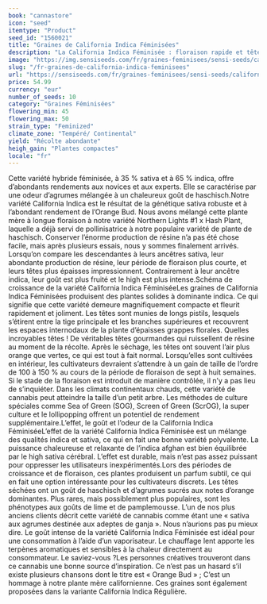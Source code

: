 ```yaml
---
book: "cannastore"
icon: "seed"
itemtype: "Product"
seed_id: "1560021"
title: "Graines de California Indica Féminisées"
description: "La California Indica Féminisée : floraison rapide et têtes résineuses. Sa génétique à 35 % sativa et à 65 % indica assure un high hybride agréable."
image: "https://img.sensiseeds.com/fr/graines-feminisees/sensi-seeds/california-indica-femelle-image.png"
slug: "/fr-graines-de-california-indica-feminisees"
url: "https://sensiseeds.com/fr/graines-feminisees/sensi-seeds/california-indica-femelle?a_aid=cannastore"
price: 54.99
currency: "eur"
number_of_seeds: 10
category: "Graines Féminisées"
flowering_min: 45
flowering_max: 50
strain_type: "Feminized"
climate_zone: "Tempéré/ Continental"
yield: "Récolte abondante"
heigh_gain: "Plantes compactes"
locale: "fr"
---
```

Cette variété hybride féminisée, à 35 % sativa et à 65 % indica, offre d’abondants rendements aux novices et aux experts. Elle se caractérise par une odeur d’agrumes mélangée à un chaleureux goût de haschisch.Notre variété California Indica est le résultat de la génétique sativa robuste et à l’abondant rendement de l’Orange Bud. Nous avons mélangé cette plante mère à longue floraison à notre variété Northern Lights #1 x Hash Plant, laquelle a déjà servi de pollinisatrice à notre populaire variété de plante de haschisch. Conserver l’énorme production de résine n’a pas été chose facile, mais après plusieurs essais, nous y sommes finalement arrivés. Lorsqu’on compare les descendantes à leurs ancêtres sativa, leur abondante production de résine, leur période de floraison plus courte, et leurs têtes plus épaisses impressionnent. Contrairement à leur ancêtre indica, leur goût est plus fruité et le high est plus intense.Schéma de croissance de la variété California Indica FéminiséeLes graines de California Indica Féminisées produisent des plantes solides à dominante indica. Ce qui signifie que cette variété demeure magnifiquement compacte et fleurit rapidement et joliment. Les têtes sont munies de longs pistils, lesquels s’étirent entre la tige principale et les branches supérieures et recouvrent les espaces internodaux de la plante d’épaisses grappes florales. Quelles incroyables têtes ! De véritables têtes gourmandes qui ruissellent de résine au moment de la récolte. Après le séchage, les têtes ont souvent l’air plus orange que vertes, ce qui est tout à fait normal. Lorsqu’elles sont cultivées en intérieur, les cultivateurs devraient s’attendre à un gain de taille de l’ordre de 100 à 150 % au cours de la période de floraison de sept à huit semaines. Si le stade de la floraison est introduit de manière contrôlée, il n’y a pas lieu de s’inquiéter. Dans les climats continentaux chauds, cette variété de cannabis peut atteindre la taille d’un petit arbre. Les méthodes de culture spéciales comme Sea of Green (SOG), Screen of Green (ScrOG), la super culture et le lollipopping offrent un potentiel de rendement supplémentaire.L’effet, le goût et l’odeur de la California Indica FéminiséeL’effet de la variété California Indica Féminisée est un mélange des qualités indica et sativa, ce qui en fait une bonne variété polyvalente. La puissance chaleureuse et relaxante de l’indica afghan est bien équilibrée par le high sativa cérébral. L’effet est durable, mais n’est pas assez puissant pour oppresser les utilisateurs inexpérimentés.Lors des périodes de croissance et de floraison, ces plantes produisent un parfum subtil, ce qui en fait une option intéressante pour les cultivateurs discrets. Les têtes séchées ont un goût de haschisch et d’agrumes sucrés aux notes d’orange dominantes. Plus rares, mais possiblement plus populaires, sont les phénotypes aux goûts de lime et de pamplemousse. L’un de nos plus anciens clients décrit cette variété de cannabis comme étant une « sativa aux agrumes destinée aux adeptes de ganja ». Nous n’aurions pas pu mieux dire. Le goût intense de la variété California Indica Féminisée est idéal pour une consommation à l’aide d’un vaporisateur. Le chauffage lent apporte les terpènes aromatiques et sensibles à la chaleur directement au consommateur. Le saviez-vous ?Les personnes créatives trouveront dans ce cannabis une bonne source d’inspiration. Ce n’est pas un hasard s’il existe plusieurs chansons dont le titre est « Orange Bud » ; C’est un hommage à notre plante mère californienne. Ces graines sont également proposées dans la variante California Indica Régulière.
